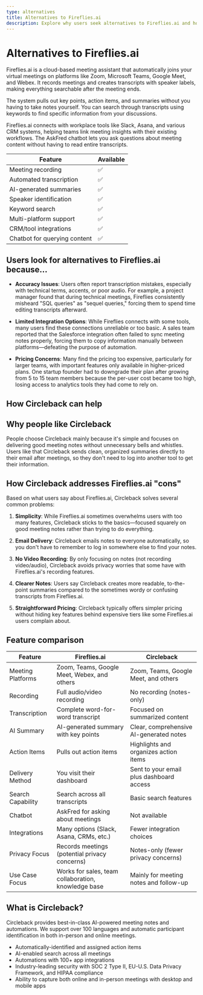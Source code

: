 ```yaml
---
type: alternatives
title: Alternatives to Fireflies.ai
description: Explore why users seek alternatives to Fireflies.ai and how Circleback offers simpler meeting notes with focused functionality, addressing common pain points like accuracy issues, limited integrations, and pricing concerns.
---
```


# Alternatives to Fireflies.ai

Fireflies.ai is a cloud-based meeting assistant that automatically joins your virtual meetings on platforms like Zoom, Microsoft Teams, Google Meet, and Webex. It records meetings and creates transcripts with speaker labels, making everything searchable after the meeting ends.

The system pulls out key points, action items, and summaries without you having to take notes yourself. You can search through transcripts using keywords to find specific information from your discussions.

Fireflies.ai connects with workplace tools like Slack, Asana, and various CRM systems, helping teams link meeting insights with their existing workflows. The AskFred chatbot lets you ask questions about meeting content without having to read entire transcripts.

| Feature | Available |
|---------|-----------|
| Meeting recording | ✅ |
| Automated transcription | ✅ |
| AI-generated summaries | ✅ |
| Speaker identification | ✅ |
| Keyword search | ✅ |
| Multi-platform support | ✅ |
| CRM/tool integrations | ✅ |
| Chatbot for querying content | ✅ |

## Users look for alternatives to Fireflies.ai because...

* **Accuracy Issues**: Users often report transcription mistakes, especially with technical terms, accents, or poor audio. For example, a project manager found that during technical meetings, Fireflies consistently misheard "SQL queries" as "sequel queries," forcing them to spend time editing transcripts afterward.

* **Limited Integration Options**: While Fireflies connects with some tools, many users find these connections unreliable or too basic. A sales team reported that the Salesforce integration often failed to sync meeting notes properly, forcing them to copy information manually between platforms—defeating the purpose of automation.

* **Pricing Concerns**: Many find the pricing too expensive, particularly for larger teams, with important features only available in higher-priced plans. One startup founder had to downgrade their plan after growing from 5 to 15 team members because the per-user cost became too high, losing access to analytics tools they had come to rely on.

## How Circleback can help

## Why people like Circleback

People choose Circleback mainly because it's simple and focuses on delivering good meeting notes without unnecessary bells and whistles. Users like that Circleback sends clean, organized summaries directly to their email after meetings, so they don't need to log into another tool to get their information.

## How Circleback addresses Fireflies.ai "cons"

Based on what users say about Fireflies.ai, Circleback solves several common problems:

1. **Simplicity**: While Fireflies.ai sometimes overwhelms users with too many features, Circleback sticks to the basics—focused squarely on good meeting notes rather than trying to do everything.

2. **Email Delivery**: Circleback emails notes to everyone automatically, so you don't have to remember to log in somewhere else to find your notes.

3. **No Video Recording**: By only focusing on notes (not recording video/audio), Circleback avoids privacy worries that some have with Fireflies.ai's recording features.

4. **Clearer Notes**: Users say Circleback creates more readable, to-the-point summaries compared to the sometimes wordy or confusing transcripts from Fireflies.ai.

5. **Straightforward Pricing**: Circleback typically offers simpler pricing without hiding key features behind expensive tiers like some Fireflies.ai users complain about.

## Feature comparison

| Feature | Fireflies.ai | Circleback |
|---------|------------|------------|
| Meeting Platforms | Zoom, Teams, Google Meet, Webex, and others | Zoom, Teams, Google Meet, and others |
| Recording | Full audio/video recording | No recording (notes-only) |
| Transcription | Complete word-for-word transcript | Focused on summarized content |
| AI Summary | AI-generated summary with key points | Clear, comprehensive AI-generated notes |
| Action Items | Pulls out action items | Highlights and organizes action items |
| Delivery Method | You visit their dashboard | Sent to your email plus dashboard access |
| Search Capability | Search across all transcripts | Basic search features |
| Chatbot | AskFred for asking about meetings | Not available |
| Integrations | Many options (Slack, Asana, CRMs, etc.) | Fewer integration choices |
| Privacy Focus | Records meetings (potential privacy concerns) | Notes-only (fewer privacy concerns) |
| Use Case Focus | Works for sales, team collaboration, knowledge base | Mainly for meeting notes and follow-up |

## What is Circleback?

Circleback provides best-in-class AI-powered meeting notes and automations. We support over 100 languages and automatic participant identification in both in-person and online meetings.
* Automatically-identified and assigned action items
* AI-enabled search across all meetings
* Automations with 100+ app integrations
* Industry-leading security with SOC 2 Type II, EU-U.S. Data Privacy Framework, and HIPAA compliance
* Ability to capture both online and in-person meetings with desktop and mobile apps